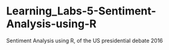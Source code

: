 # Learning_Labs-5-Sentiment-Analysis-using-R
Sentiment Analysis using R, of the US presidential debate 2016
